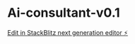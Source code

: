 # Ai-consultant-v0.1

[Edit in StackBlitz next generation editor ⚡️](https://stackblitz.com/~/github.com/Lolxd-1/Ai-consultant-v0.1)
